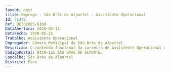 ```yaml
--- 
layout: post
title: Emprego - São Brás de Alportel - Assistente Operacional
Id: 76345
Ref: OE202005/0169
DataAbertura: 2020-05-11
DataFecho: 2020-05-25
Trabalho: Assistente Operacional
Empregador: Câmara Municipal de São Brás de Alportel
Descricao: O conteúdo funcional da carreira de Assistente Operacional constante no anexo à LTFP, complementado pelas seguintes funções  Ref.ª A)   Conduzir viaturas pesadas de mercadorias, viaturas pesadas destinadas à limpeza urbana ou recolha de resíduos sólidos urbanos e verdes, viaturas pesadas destinadas à limpeza de fossas e desobstrução de esgotos, manobrando sistemas hidráulicos ou mecânicos complementares das viaturas  zelar pela conservação das viaturas  preencher diariamente o boletim de controlo de utilização de viaturas  assegurar a manutenção, lubrificação e limpeza dos veículos  verificar diariamente os níveis de óleo e água e comunicar as ocorrências anormais detetadas nas viaturas  conduzir outras viaturas ligeiras ou pesadas, e proceder à realização de outras tarefas, inerentes à sua função, solicitadas pelos seus superiores hierárquicos 
CodigoPostal: 8150-151 SÃO BRÁS DE ALPORTEL
Concelho: São Brás de Alportel
Distrito: Faro
--- 
```

